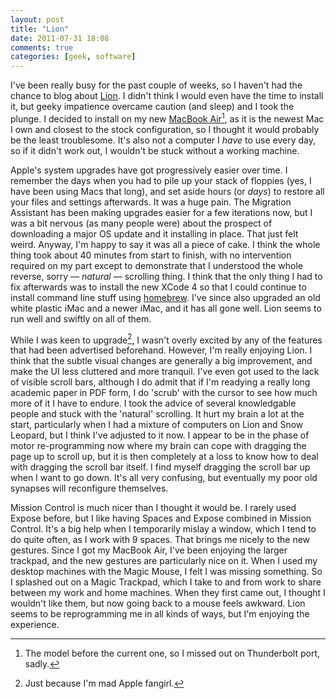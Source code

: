 ```yaml
---
layout: post
title: "Lion"
date: 2011-07-31 18:08
comments: true
categories: [geek, software]
---
```


I've been really busy for the past couple of weeks, so I haven't had the chance to blog about [Lion][]. I didn't think I would even have the time to install it, but geeky impatience overcame caution (and sleep) and I took the plunge. I decided to install on my new [MacBook Air][][^mba-1], as it is the newest Mac I own and closest to the stock configuration, so I thought it would probably be the least troublesome. It's also not a computer I _have_ to use every day, so if it didn't work out, I wouldn't be stuck without a working machine.

Apple's system upgrades have got progressively easier over time. I remember the days when you had to pile up your stack of floppies (yes, I have been using Macs that long), and set aside hours (or _days_) to restore all your files and settings afterwards. It was a huge pain. The Migration Assistant has been making upgrades easier for a few iterations now, but I was a bit nervous (as many people were) about the prospect of downloading a major OS update and it installing in place. That just felt weird. Anyway, I'm happy to say it was all a piece of cake. I think the whole thing took about 40 minutes from start to finish, with no intervention required on my part except to demonstrate that I understood the whole reverse, sorry &mdash; _natural_ &mdash; scrolling thing. I think that the only thing I had to fix afterwards was to install the new XCode 4 so that I could continue to install command line stuff using [homebrew][]. I've since also upgraded an old white plastic iMac and a newer iMac, and it has all gone well. Lion seems to run well and swiftly on all of them.

While I was keen to upgrade[^upgrade-2], I wasn't overly excited by any of the features that had been advertised beforehand. However, I'm really enjoying Lion. I think that the subtle visual changes are generally a big improvement, and make the UI less cluttered and more tranquil. I've even got used to the lack of visible scroll bars, although I do admit that if I'm readying a really long academic paper in PDF form, I do 'scrub' with the cursor to see how much more of it I have to endure. I took the advice of several knowledgable people and stuck with the 'natural' scrolling. It hurt my brain a lot at the start, particularly when I had a mixture of computers on Lion and Snow Leopard, but I think I've adjusted to it now. I appear to be in the phase of motor re-programming now where my brain can cope with dragging the page up to scroll up, but it is then completely at a loss to know how to deal with dragging the scroll bar itself. I find myself dragging the scroll bar up when I want to go down. It's all very confusing, but eventually my poor old synapses will reconfigure themselves.

Mission Control is much nicer than I thought it would be. I rarely used Expose before, but I like having Spaces and Expose combined in Mission Control. It's a big help when I temporarily mislay a window, which I tend to do quite often, as I work with 9 spaces. That brings me nicely to the new gestures. Since I got my MacBook Air, I've been enjoying the larger trackpad, and the new gestures are particularly nice on it. When I used my desktop machines with the Magic Mouse, I felt I was missing something. So I splashed out on a Magic Trackpad, which I take to and from work to share between my work and home machines. When they first came out, I thought I wouldn't like them, but now going back to a mouse feels awkward. Lion seems to be reprogramming me in all kinds of ways, but I'm enjoying the experience.

[^mba-1]: The model before the current one, so I missed out on Thunderbolt port, sadly.

[^upgrade-2]: Just because I'm mad Apple fangirl.


[Lion]: http://www.apple.com/macosx/
[MacBook Air]: http://rousette.org.uk/blog/archives/busyness/
[homebrew]: http://mxcl.github.com/homebrew/
